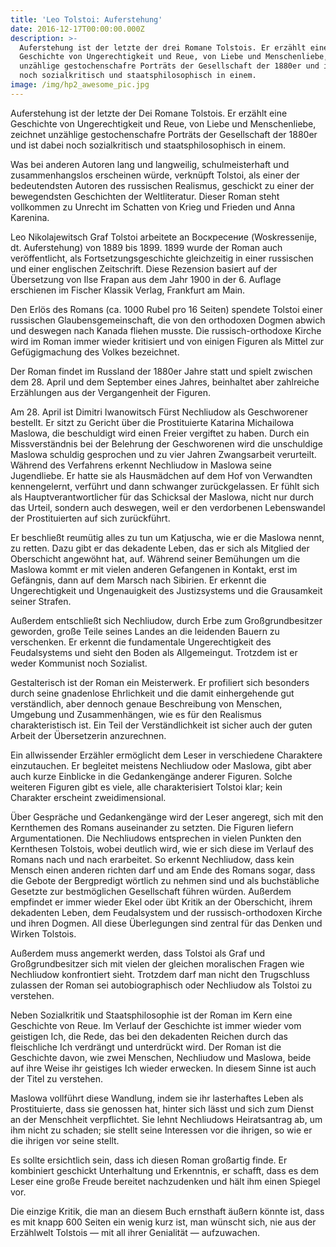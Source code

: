 ```yaml
---
title: 'Leo Tolstoi: Auferstehung'
date: 2016-12-17T00:00:00.000Z
description: >-
  Auferstehung ist der letzte der drei Romane Tolstois. Er erzählt eine
  Geschichte von Ungerechtigkeit und Reue, von Liebe und Menschenliebe, zeichnet
  unzählige gestochenschafre Porträts der Gesellschaft der 1880er und ist dabei
  noch sozialkritisch und staatsphilosophisch in einem.
image: /img/hp2_awesome_pic.jpg
---
```

Auferstehung ist der letzte der Dei Romane Tolstois. Er erzählt eine Geschichte von Ungerechtigkeit und Reue, von Liebe und Menschenliebe, zeichnet unzählige gestochenschafre Porträts der Gesellschaft der 1880er und ist dabei noch sozialkritisch und staatsphilosophisch in einem.

Was bei anderen Autoren lang und langweilig, schulmeisterhaft und zusammenhangslos erscheinen würde, verknüpft Tolstoi, als einer der bedeutendsten Autoren des russischen Realismus, geschickt zu einer der bewegendsten Geschichten der Weltliteratur. Dieser Roman steht vollkommen zu Unrecht im Schatten von Krieg und Frieden und Anna Karenina. 

Leo Nikolajewitsch Graf Tolstoi arbeitete an Воскресение (Woskressenije, dt. Auferstehung) von 1889 bis 1899. 1899 wurde der Roman auch veröffentlicht, als Fortsetzungsgeschichte gleichzeitig in einer russischen und einer englischen Zeitschrift. Diese Rezension basiert auf der Übersetzung von Ilse Frapan aus dem Jahr 1900 in der 6. Auflage erschienen im Fischer Klassik Verlag, Frankfurt am Main. 

Den Erlös des Romans (ca. 1000 Rubel pro 16 Seiten) spendete Tolstoi einer russischen Glaubensgemeinschaft, die von den orthodoxen Dogmen abwich und deswegen nach Kanada fliehen musste. Die russisch-orthodoxe Kirche wird im Roman immer wieder kritisiert und von einigen Figuren als Mittel zur Gefügigmachung des Volkes bezeichnet. 

Der Roman findet im Russland der 1880er Jahre statt und spielt zwischen dem 28. April und dem September eines Jahres, beinhaltet aber zahlreiche Erzählungen aus der Vergangenheit der Figuren. 

Am 28. April ist Dimitri Iwanowitsch Fürst Nechliudow als Geschworener bestellt. Er sitzt zu Gericht über die Prostituierte Katarina Michailowa Maslowa, die beschuldigt wird einen Freier vergiftet zu haben. Durch ein Missverständnis bei der Belehrung der Geschworenen wird die unschuldige Maslowa schuldig gesprochen und zu vier Jahren Zwangsarbeit verurteilt. Während des Verfahrens erkennt Nechliudow in Maslowa seine Jugendliebe. Er hatte sie als Hausmädchen auf dem Hof von Verwandten kennengelernt, verführt und dann schwanger zurückgelassen. Er fühlt sich als Hauptverantwortlicher für das Schicksal der Maslowa, nicht nur durch das Urteil, sondern auch deswegen, weil er den verdorbenen Lebenswandel der Prostituierten auf sich zurückführt. 

Er beschließt reumütig alles zu tun um Katjuscha, wie er die Maslowa nennt, zu retten. Dazu gibt er das dekadente Leben, das er sich als Mitglied der Oberschicht angewöhnt hat, auf. Während seiner Bemühungen um die Maslowa kommt er mit vielen anderen Gefangenen in Kontakt, erst im Gefängnis, dann auf dem Marsch nach Sibirien. Er erkennt die Ungerechtigkeit und Ungenauigkeit des Justizsystems und die Grausamkeit seiner Strafen. 

Außerdem entschließt sich Nechliudow, durch Erbe zum Großgrundbesitzer geworden, große Teile seines Landes an die leidenden Bauern zu verschenken. Er erkennt die fundamentale Ungerechtigkeit des Feudalsystems und sieht den Boden als Allgemeingut. Trotzdem ist er weder Kommunist noch Sozialist. 

Gestalterisch ist der Roman ein Meisterwerk. Er profiliert sich besonders durch seine gnadenlose Ehrlichkeit und die damit einhergehende gut verständlich, aber dennoch genaue Beschreibung von Menschen, Umgebung und Zusammenhängen, wie es für den Realismus charakteristisch ist. Ein Teil der Verständlichkeit ist sicher auch der guten Arbeit der Übersetzerin anzurechnen. 

Ein allwissender Erzähler ermöglicht dem Leser in verschiedene Charaktere einzutauchen. Er begleitet meistens Nechliudow oder Maslowa, gibt aber auch kurze Einblicke in die Gedankengänge anderer Figuren. Solche weiteren Figuren gibt es viele, alle charakterisiert Tolstoi klar; kein Charakter erscheint zweidimensional. 

Über Gespräche und Gedankengänge wird der Leser angeregt, sich mit den Kernthemen des Romans auseinander zu setzten. Die Figuren liefern Argumentationen. Die Nechliudows entsprechen in vielen Punkten den Kernthesen Tolstois, wobei deutlich wird, wie er sich diese im Verlauf des Romans nach und nach erarbeitet. So erkennt Nechliudow, dass kein Mensch einen anderen richten darf und am Ende des Romans sogar, dass die Gebote der Bergpredigt wörtlich zu nehmen sind und als buchstäbliche Gesetzte zur bestmöglichen Gesellschaft führen würden. Außerdem empfindet er immer wieder Ekel oder übt Kritik an der Oberschicht, ihrem dekadenten Leben, dem Feudalsystem und der russisch-orthodoxen Kirche und ihren Dogmen. All diese Überlegungen sind zentral für das Denken und Wirken Tolstois. 

Außerdem muss angemerkt werden, dass Tolstoi als Graf und Großgrundbesitzer sich mit vielen der gleichen moralischen Fragen wie Nechliudow konfrontiert sieht. Trotzdem darf man nicht den Trugschluss zulassen der Roman sei autobiographisch oder Nechliudow als Tolstoi zu verstehen. 

Neben Sozialkritik und Staatsphilosophie ist der Roman im Kern eine Geschichte von Reue. Im Verlauf der Geschichte ist immer wieder vom geistigen Ich, die Rede, das bei den dekadenten Reichen durch das fleischliche Ich verdrängt und unterdrückt wird. Der Roman ist die Geschichte davon, wie zwei Menschen, Nechliudow und Maslowa, beide auf ihre Weise ihr geistiges Ich wieder erwecken. In diesem Sinne ist auch der Titel zu verstehen. 

Maslowa vollführt diese Wandlung, indem sie ihr lasterhaftes Leben als Prostituierte, dass sie genossen hat, hinter sich lässt und sich zum Dienst an der Menschheit verpflichtet. Sie lehnt Nechliudows Heiratsantrag ab, um ihm nicht zu schaden; sie stellt seine Interessen vor die ihrigen, so wie er die ihrigen vor seine stellt. 

Es sollte ersichtlich sein, dass ich diesen Roman großartig finde. Er kombiniert geschickt Unterhaltung und Erkenntnis, er schafft, dass es dem Leser eine große Freude bereitet nachzudenken und hält ihm einen Spiegel vor. 

Die einzige Kritik, die man an diesem Buch ernsthaft äußern könnte ist, dass es mit knapp 600 Seiten ein wenig kurz ist, man wünscht sich, nie aus der Erzählwelt Tolstois — mit all ihrer Genialität — aufzuwachen.
